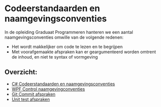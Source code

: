 # Codeerstandaarden en naamgevingsconventies

In de opleiding Graduaat Programmeren hanteren we een aantal naamgevingsconventies omwille van de volgende redenen:
 - Het wordt makkelijker om code te lezen en te begrijpen
 - Met voorafgemaakte afspraken kan er geargumenteerd worden omtrent de inhoud, en niet te syntax of vormgeving
 
## Overzicht:
 - [C# Codeerstandaarden en naamgevingsconventies](C%23%20conventions.md)
 - [WPF Control naamgevingconventies](WPF-conventions.md)
 - [Git Commit afspraken](git-commit-conventions.md)
 - [Unit test afspraken](unittest-conventions.md)
